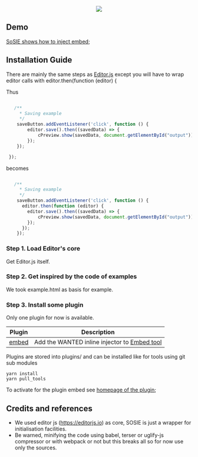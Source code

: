 <a href="https://sosie.sos-productions.com/editor.js/"><p align="center"><img src="https://capella.pics/79ce946a-d636-41cd-aa96-d3bc5ecfde03.jpg"></p></a>

## Demo

[SoSIE shows how to inject embed](http://sosie.sos-productions.com/);

## Installation Guide

There are mainly the same steps as  [Editor.js](http://editorjs.io/)
except you will have to wrap editor calls with editor.then(function (editor) {

Thus

```js

   /**
     * Saving example
     */
    saveButton.addEventListener('click', function () {
        editor.save().then((savedData) => {
            cPreview.show(savedData, document.getElementById("output"));
        });
    });

 });

```

becomes

```js

   /**
     * Saving example
     */
    saveButton.addEventListener('click', function () {
      editor.then(function (editor) {
        editor.save().then((savedData) => {
            cPreview.show(savedData, document.getElementById("output"));
        });
      });
    });

```

### Step 1. Load Editor's core

Get Editor.js itself. 


### Step 2. Get inspired by the code of examples

We took example.html as basis for example.

### Step 3. Install some plugin

Only one plugin for now is available.

 Plugin | Description
-- | -- 
[embed](https://twitter.com/codex_team) | Add the WANTED inline injector to [Embed tool](https://github.com/editor-js/embed)


Plugins are stored into plugins/ and can be installed like for tools using git sub modules

```shell
yarn install
yarn pull_tools
```

To activate for the plugin embed see [homepage of the plugin](https://github.com/sosie-js/embed);


## Credits and references

- We used editor js (https://editorjs.io) as core, SOSIE is just a wrapper for initialisation facilities.
- Be warned, minifying the code using babel, terser or uglify-js compressor or with webpack or not but this breaks all so for now use only the sources.

